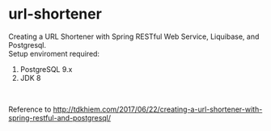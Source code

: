 # url-shortener
Creating a URL Shortener with Spring RESTful Web Service, Liquibase, and Postgresql. <br>
Setup enviroment required:
1. PostgreSQL 9.x
2. JDK 8
<br>

Reference to http://tdkhiem.com/2017/06/22/creating-a-url-shortener-with-spring-restful-and-postgresql/
